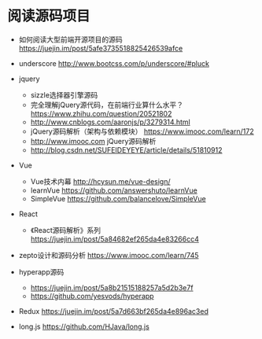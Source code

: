 # 阅读源码项目

- 如何阅读大型前端开源项目的源码 https://juejin.im/post/5afe3735518825426539afce
- underscore <http://www.bootcss.com/p/underscore/#pluck>

- jquery

  - sizzle选择器引擎源码
  - 完全理解jQuery源代码，在前端行业算什么水平？ <https://www.zhihu.com/question/20521802>
  - <http://www.cnblogs.com/aaronjs/p/3279314.html>
  - jQuery源码解析（架构与依赖模块） <https://www.imooc.com/learn/172>
  - <http://www.imooc.com> jQuery源码解析
  - <http://blog.csdn.net/SUFEIDEYEYE/article/details/51810912>

- Vue

  - Vue技术内幕 http://hcysun.me/vue-design/
  - learnVue <https://github.com/answershuto/learnVue>
  - SimpleVue <https://github.com/balancelove/SimpleVue>

- React

  - 《React源码解析》系列 <https://juejin.im/post/5a84682ef265da4e83266cc4>

- zepto设计和源码分析 <https://www.imooc.com/learn/745>

- hyperapp源码

  - <https://juejin.im/post/5a8b21515188257a5d2b3e7f>
  - <https://github.com/yesvods/hyperapp>

- Redux <https://juejin.im/post/5a7d663bf265da4e896ac3ed>

- long.js <https://github.com/HJava/long.js>
